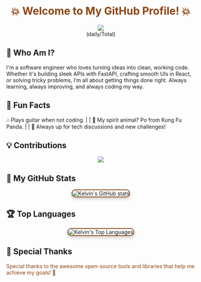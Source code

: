 <div align="center"><h1 style="font-weight:bold; color: #8B4513;">💥 Welcome to My GitHub Profile! 💥</h1></div>

<div align="center">
  <a href="https://hits.seeyoufarm.com">
    <img src="https://hits.seeyoufarm.com/api/count/incr/badge.svg?url=https%3A%2F%2Fgithub.com%2Fministerko&count_bg=%238B4513&title_bg=%23000000&icon=linux.svg&icon_color=%23E7E7E7&title=Profile+Views&edge_flat=false"/>
  </a>
  <br>(daily/Total)
</div>

## 🧠 Who Am I?

I'm a software engineer who loves turning ideas into clean, working code. Whether it's building sleek APIs with FastAPI, crafting smooth UIs in React, or solving tricky problems, I’m all about getting things done right. Always learning, always improving, and always coding my way.

## 🎸 Fun Facts
🎶 Plays guitar when not coding. | | 🐼 My spirit animal? Po from Kung Fu Panda. | | 💬 Always up for tech discussions and new challenges!


## 💡 Contributions
<div align="center">
  <a href="https://git.io/streak-stats">
    <img src="https://streak-stats.demolab.com?user=ministerko&theme=gruvbox&hide_border=true&border_radius=11.5&date_format=j%20M%5B%20Y%5D&fire=8B4513&ring=8B4513&background=000000&stroke=8B4513&include_all_commits=true"/>
  </a>
</div>


## 🚀 My GitHub Stats

<div align="center">
  <img src="https://github-readme-stats.vercel.app/api?username=ministerko&show_icons=true&theme=radical&icon_color=8B4513&title_color=8B4513&bg_color=000000&border_color=8B4513&text_color=8B4513" alt="Kelvin's GitHub stats" style="border-radius: 10px; border: 2px solid #8B4513; box-shadow: 0 4px 8px rgba(0,0,0,0.2);">
</div>

## 🏆 Top Languages

<div align="center">
  <img src="https://github-readme-stats.vercel.app/api/top-langs/?username=ministerko&layout=compact&theme=radical&icon_color=8B4513&title_color=8B4513&bg_color=000000&border_color=8B4513&text_color=8B4513" alt="Kelvin's Top Languages" style="border-radius: 10px; border: 2px solid #8B4513; box-shadow: 0 4px 8px rgba(0,0,0,0.2);">
</div>

## 🎨 Special Thanks

<span style="color: #8B4513;">Special thanks to the awesome open-source tools and libraries that help me achieve my goals! 🙌</span>
